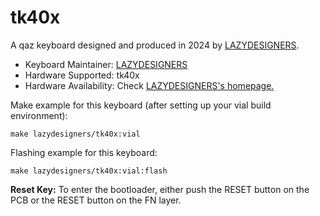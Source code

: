 # tk40x

A qaz keyboard designed and produced in 2024 by [LAZYDESIGNERS](http://lazydesigners.cn).

* Keyboard Maintainer: [LAZYDESIGNERS](https://github.com/jackytrabbit)
* Hardware Supported: tk40x
* Hardware Availability: Check [LAZYDESIGNERS's homepage.](http://lazydesigners.cn)

Make example for this keyboard (after setting up your vial build environment):

    make lazydesigners/tk40x:vial

Flashing example for this keyboard:

    make lazydesigners/tk40x:vial:flash

**Reset Key:** To enter the bootloader, either push the RESET button on the PCB or the RESET button on the FN layer.

